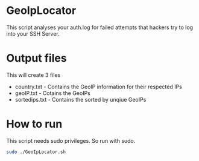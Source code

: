 # GeoIpLocator
This script analyses your auth.log for failed attempts that hackers try to log into your SSH Server.

# Output files
This will create 3 files
* country.txt - Contains the GeoIP information for their respected IPs
* geoIP.txt - Cotains the GeoIPs
* sortedips.txt - Contains the sorted by unqiue GeoIPs

# How to run
This script needs sudo privileges. So run with sudo.
```bash
sudo ./GeoIpLocator.sh
```
